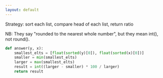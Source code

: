 ```yaml
---
layout: default
---
```

Strategy: sort each list, compare head of each list, return ratio

NB: They say "rounded to the nearest whole number", but they mean int(),
not round().

```python
def answer(y, x):
    smallest_elts = [float(sorted(y)[0]), float(sorted(x)[0])]
    smaller = min(smallest_elts)
    larger = max(smallest_elts)
    result = int((larger - smaller) * 100 / larger)
    return result
```


